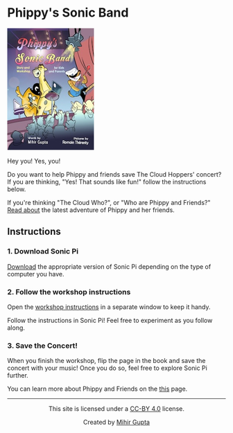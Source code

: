 # Phippy's Sonic Band

 [![TITLE COVER](/phippy-sonic-band-cover.jpg)](/phippy-sonic-band-cover.jpg)


Hey you! Yes, you! 

Do you want to help Phippy and friends save The Cloud Hoppers' concert? If you are thinking, "Yes! That sounds like fun!" follow the instructions below. 

If you're thinking "The Cloud Who?", or "Who are Phippy and Friends?" [Read about](https://www.amazon.com/Phippys-Sonic-Band-Mihir-Gupta/dp/1965670008) the latest adventure of Phippy and her friends. 

## Instructions
  
### 1. Download Sonic Pi

  [Download](https://sonic-pi.net/) the appropriate version of Sonic Pi depending on the type of computer you have. 

### 2. Follow the workshop instructions

   Open the [workshop instructions](https://github.com/Mihirgupta25/phippysonicband/blob/main/Sonic%20Pi%20Workshop.pdf) in a separate window to keep it handy.

   Follow the instructions in Sonic Pi! Feel free to experiment as you follow along.

### 3. Save the Concert!

   When you finish the workshop, flip the page in the book and save the concert with your music! Once you do so, feel free to explore Sonic Pi further. 


You can learn more about Phippy and Friends on the [this](https://www.cncf.io/phippy/) page. 


---

<p align="center">This site is licensed under a <a href="https://creativecommons.org/licenses/by/4.0/">CC-BY 4.0</a> license.</p>
<p align="center">Created by <a href="https://www.linkedin.com/in/mihir-gupta-746427311/">Mihir Gupta</a></p>




